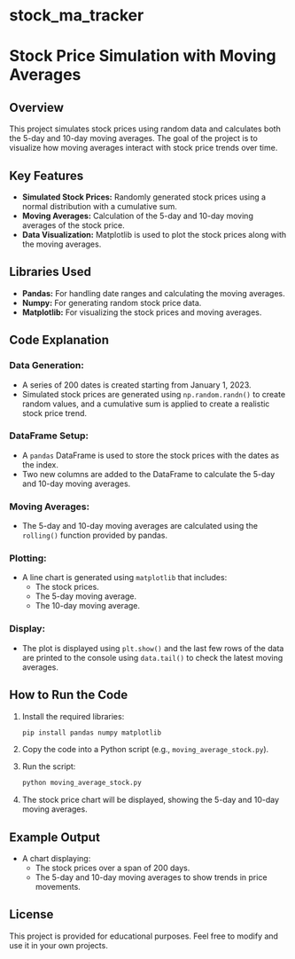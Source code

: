 # stock_ma_tracker

# Stock Price Simulation with Moving Averages

## Overview
This project simulates stock prices using random data and calculates both the 5-day and 10-day moving averages. The goal of the project is to visualize how moving averages interact with stock price trends over time.

## Key Features
- **Simulated Stock Prices:** Randomly generated stock prices using a normal distribution with a cumulative sum.
- **Moving Averages:** Calculation of the 5-day and 10-day moving averages of the stock price.
- **Data Visualization:** Matplotlib is used to plot the stock prices along with the moving averages.

## Libraries Used
- **Pandas:** For handling date ranges and calculating the moving averages.
- **Numpy:** For generating random stock price data.
- **Matplotlib:** For visualizing the stock prices and moving averages.

## Code Explanation

### Data Generation:
- A series of 200 dates is created starting from January 1, 2023.
- Simulated stock prices are generated using `np.random.randn()` to create random values, and a cumulative sum is applied to create a realistic stock price trend.

### DataFrame Setup:
- A `pandas` DataFrame is used to store the stock prices with the dates as the index.
- Two new columns are added to the DataFrame to calculate the 5-day and 10-day moving averages.

### Moving Averages:
- The 5-day and 10-day moving averages are calculated using the `rolling()` function provided by pandas.

### Plotting:
- A line chart is generated using `matplotlib` that includes:
  - The stock prices.
  - The 5-day moving average.
  - The 10-day moving average.

### Display:
- The plot is displayed using `plt.show()` and the last few rows of the data are printed to the console using `data.tail()` to check the latest moving averages.

## How to Run the Code

1. Install the required libraries:
    ```bash
    pip install pandas numpy matplotlib
    ```

2. Copy the code into a Python script (e.g., `moving_average_stock.py`).

3. Run the script:
    ```bash
    python moving_average_stock.py
    ```

4. The stock price chart will be displayed, showing the 5-day and 10-day moving averages.

## Example Output
- A chart displaying:
  - The stock prices over a span of 200 days.
  - The 5-day and 10-day moving averages to show trends in price movements.

## License
This project is provided for educational purposes. Feel free to modify and use it in your own projects.
